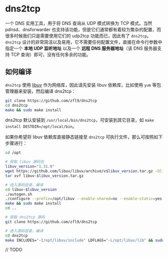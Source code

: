 # dns2tcp
一个 DNS 实用工具，用于将 DNS 查询从 UDP 模式转换为 TCP 模式。当然 pdnsd、dnsforwarder 也支持该功能，但是它们通常都有着较为繁杂的配置，而很多时候我们只是需要使用它们的 udp2tcp 功能而已，因此有了 `dns2tcp`。`dns2tcp` 设计的非常简洁以及易用，它不需要任何配置文件，直接在命令行参数中指定一个 **本地 UDP 监听地址** 以及一个 **远程 DNS 服务器地址**（该 DNS 服务器支持 TCP 查询）即可，没有任何多余的功能。

## 如何编译
`dns2tcp` 使用 [libuv](https://github.com/libuv/libuv) 作为网络库，因此请先安装 libuv 依赖库，比如使用 `yum` 等包管理器来安装，然后编译 dns2tcp：
```bash
git clone https://github.com/zfl9/dns2tcp
cd dns2tcp
make && sudo make install
```
dns2tcp 默认安装到 `/usr/local/bin/dns2tcp`，可安装到其它目录，如 `make install DESTDIR=/opt/local/bin`。

如果你希望将 libuv 依赖库直接静态链接至 `dns2tcp` 可执行文件，那么可按照如下步骤进行：
```bash
cd /opt

# 获取 libuv 源码包
libuv_version="1.31.0"
wget https://github.com/libuv/libuv/archive/v$libuv_version.tar.gz -Olibuv-$libuv_version.tar.gz
tar xvf libuv-$libuv_version.tar.gz

# 进入源码目录，编译
cd libuv-$libuv_version
./autogen.sh
./configure --prefix=/opt/libuv --enable-shared=no --enable-static=yes CC="gcc -O3"
make && sudo make install
cd ..

# 获取 dns2tcp 源码
git clone https://github.com/zfl9/dns2tcp

# 进入源码目录，编译
cd dns2tcp
make INCLUDES="-I/opt/libuv/include" LDFLAGS="-L/opt/libuv/lib" && sudo make install
```

// TODO
